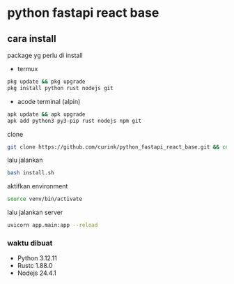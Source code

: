 # python fastapi react base

## cara install
package yg perlu di install
- termux
```bash
pkg update && pkg upgrade
pkg install python rust nodejs git
```
- acode terminal (alpin)
```bash
apk update && apk upgrade
apk add python3 py3-pip rust nodejs npm git
```
clone
```bash
git clone https://github.com/curink/python_fastapi_react_base.git && cd python_fastapi_react_base
```

lalu jalankan
```bash
bash install.sh
```

aktifkan environment
```bash
source venv/bin/activate
```

lalu jalankan server
```bash
uvicorn app.main:app --reload
```

### waktu dibuat
- Python 3.12.11
- Rustc 1.88.0
- Nodejs 24.4.1